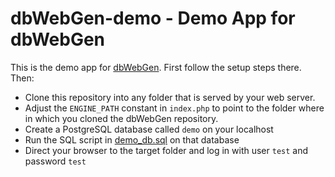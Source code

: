 # dbWebGen-demo - Demo App for dbWebGen

This is the demo app for [dbWebGen](https://github.com/eScienceCenter/dbWebGen). First follow the setup steps there. Then:
* Clone this repository into any folder that is served by your web server.
* Adjust the `ENGINE_PATH` constant in `index.php` to point to the folder where in which you cloned the dbWebGen repository.
* Create a PostgreSQL database called `demo` on your localhost
* Run the SQL script in [demo_db.sql](demo_db.sql) on that database
* Direct your browser to the target folder and log in with user `test` and password `test`